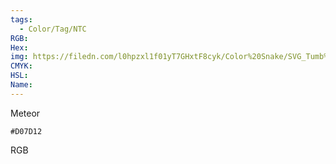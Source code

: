 ```yaml
---
tags:
  - Color/Tag/NTC
RGB:
Hex:
img: https://filedn.com/l0hpzxl1f01yT7GHxtF8cyk/Color%20Snake/SVG_Tumb%20Mass%20No%20Name/D07D12.svg
CMYK:
HSL:
Name:
---
```

Meteor
```palette
#D07D12
```
RGB
